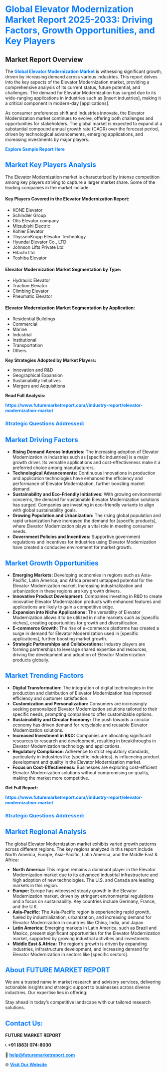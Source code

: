 <h1 style="color: #007BFF;">Global Elevator Modernization Market Report 2025-2033: Driving Factors, Growth Opportunities, and Key Players</h1>

<section id="overview">
<h2>Market Report Overview</h2>
<p>The <a href="https://www.futuremarketreport.com//industry-report/elevator-modernization-market" style="color: #007BFF; text-decoration: none;"><strong>Global Elevator Modernization Market</strong></a> is witnessing significant growth, driven by increasing demand across various industries. This report delves into the key aspects of the Elevator Modernization market, providing a comprehensive analysis of its current status, future potential, and challenges. The demand for Elevator Modernization has surged due to its wide-ranging applications in industries such as [insert industries], making it a critical component in modern-day [applications].</p>
<p>As consumer preferences shift and industries innovate, the Elevator Modernization market continues to evolve, offering both challenges and opportunities for stakeholders. The global market is expected to expand at a substantial compound annual growth rate (CAGR) over the forecast period, driven by technological advancements, emerging applications, and increasing investments by major players.</p>
</section>

<section id="overview">
<p><a href="https://www.futuremarketreport.com//request-sample/reportId=59987" style="color: #007BFF; text-decoration: none;"><strong>Explore Sample Report Here</strong></a></p>
</section>

<section id="key-players">
<h2 style="color: #007BFF;">Market Key Players Analysis</h2>
<p>The Elevator Modernization market is characterized by intense competition among key players striving to capture a larger market share. Some of the leading companies in the market include:</p>
<h4>Key Players Covered in the Elevator Modernization Report:</h4>
<ul><li>KONE Elevator</li><li>Schindler Group</li><li>Otis Elevator company</li><li>Mitsubishi Electric</li><li>Kohler Elevator</li><li>ThyssenKrupp Elevator Technology</li><li>Hyundai Elevator Co., LTD</li><li>Johnson Lifts Private Ltd</li><li>Hitachi Ltd</li><li>Toshiba Elevator</li></ul>
<h4>Elevator Modernization Market Segmentation by Type:</h4>
<ul><li>Hydraulic Elevator</li><li>Traction Elevator</li><li>Climbing Elevator</li><li>Pneumatic Elevator</li></ul>

<h4>Elevator Modernization Market Segmentation by Application:</h4>
<ul><li>Residential Buildings</li><li>Commercial</li><li>Marine</li><li>Industrial</li><li>Institutional</li><li>Transportation</li><li>Others</li></ul>
<p><strong>Key Strategies Adopted by Market Players:</strong></p>
<ul>
<li>Innovation and R&D</li>
<li>Geographical Expansion</li>
<li>Sustainability Initiatives</li>
<li>Mergers and Acquisitions</li>
</ul>
</section>

<section>
<p><strong>Read Full Analysis: </strong></p><a href="https://www.futuremarketreport.com//industry-report/elevator-modernization-market" style="color: #007BFF; text-decoration: none;"><strong>https://www.futuremarketreport.com//industry-report/elevator-modernization-market</strong></a>
<h3 style="color: #007BFF;">Strategic Questions Addressed:</h3>
</section>

<section id="driving-factors">
<h2 style="color: #007BFF;">Market Driving Factors</h2>
<ul>
<li><strong>Rising Demand Across Industries:</strong> The increasing adoption of Elevator Modernization in industries such as [specific industries] is a major growth driver. Its versatile applications and cost-effectiveness make it a preferred choice among manufacturers.</li>
<li><strong>Technological Advancements:</strong> Continuous innovations in production and application technologies have enhanced the efficiency and performance of Elevator Modernization, further boosting market demand.</li>
<li><strong>Sustainability and Eco-Friendly Initiatives:</strong> With growing environmental concerns, the demand for sustainable Elevator Modernization solutions has surged. Companies are investing in eco-friendly variants to align with global sustainability goals.</li>
<li><strong>Growing Population and Urbanization:</strong> The rising global population and rapid urbanization have increased the demand for [specific products], where Elevator Modernization plays a vital role in meeting consumer needs.</li>
<li><strong>Government Policies and Incentives:</strong> Supportive government regulations and incentives for industries using Elevator Modernization have created a conducive environment for market growth.</li>
</ul>
</section>

<section id="growth-opportunities">
<h2 style="color: #007BFF;">Market Growth Opportunities</h2>
<ul>
<li><strong>Emerging Markets:</strong> Developing economies in regions such as Asia-Pacific, Latin America, and Africa present untapped potential for the Elevator Modernization market. Increasing industrialization and urbanization in these regions are key growth drivers.</li>
<li><strong>Innovative Product Development:</strong> Companies investing in R&D to create innovative Elevator Modernization products with enhanced features and applications are likely to gain a competitive edge.</li>
<li><strong>Expansion into Niche Applications:</strong> The versatility of Elevator Modernization allows it to be utilized in niche markets such as [specific niches], creating opportunities for growth and diversification.</li>
<li><strong>E-commerce Growth:</strong> The rise of e-commerce platforms has created a surge in demand for Elevator Modernization used in [specific applications], further boosting market growth.</li>
<li><strong>Strategic Partnerships and Collaborations:</strong> Industry players are forming partnerships to leverage shared expertise and resources, driving the development and adoption of Elevator Modernization products globally.</li>
</ul>
</section>

<section id="trending-factors">
<h2 style="color: #007BFF;">Market Trending Factors</h2>
<ul>
<li><strong>Digital Transformation:</strong> The integration of digital technologies in the production and distribution of Elevator Modernization has improved efficiency and customer satisfaction.</li>
<li><strong>Customization and Personalization:</strong> Consumers are increasingly seeking personalized Elevator Modernization solutions tailored to their specific needs, prompting companies to offer customizable options.</li>
<li><strong>Sustainability and Circular Economy:</strong> The push towards a circular economy has driven demand for recyclable and reusable Elevator Modernization solutions.</li>
<li><strong>Increased Investment in R&D:</strong> Companies are allocating significant resources to research and development, resulting in breakthroughs in Elevator Modernization technology and applications.</li>
<li><strong>Regulatory Compliance:</strong> Adherence to strict regulatory standards, particularly in industries like [specific industries], is influencing product development and quality in the Elevator Modernization market.</li>
<li><strong>Focus on Cost-Effectiveness:</strong> Businesses are exploring cost-efficient Elevator Modernization solutions without compromising on quality, making the market more competitive.</li>
</ul>
</section>

<section>
<p><strong>Get Full Report: </strong></p><a href="https://www.futuremarketreport.com//industry-report/elevator-modernization-market" style="color: #007BFF; text-decoration: none;"><strong>https://www.futuremarketreport.com//industry-report/elevator-modernization-market</strong></a>
<h3 style="color: #007BFF;">Strategic Questions Addressed:</h3>
</section>


<section id="regional-analysis">
<h2 style="color: #007BFF;">Market Regional Analysis</h2>
<p>The global Elevator Modernization market exhibits varied growth patterns across different regions. The key regions analyzed in this report include North America, Europe, Asia-Pacific, Latin America, and the Middle East & Africa:</p>
<ul>
<li><strong>North America:</strong> This region remains a dominant player in the Elevator Modernization market due to its advanced industrial infrastructure and high adoption of new technologies. The U.S. and Canada are leading markets in this region.</li>
<li><strong>Europe:</strong> Europe has witnessed steady growth in the Elevator Modernization market, driven by stringent environmental regulations and a focus on sustainability. Key countries include Germany, France, and the U.K.</li>
<li><strong>Asia-Pacific:</strong> The Asia-Pacific region is experiencing rapid growth, fueled by industrialization, urbanization, and increasing demand for Elevator Modernization in countries like China, India, and Japan.</li>
<li><strong>Latin America:</strong> Emerging markets in Latin America, such as Brazil and Mexico, present significant opportunities for the Elevator Modernization market, supported by growing industrial activities and investments.</li>
<li><strong>Middle East & Africa:</strong> The region’s growth is driven by expanding industries, infrastructure development, and increasing demand for Elevator Modernization in sectors like [specific sectors].</li>
</ul>
</section>

<footer>
<h2 style="color: #007BFF;">About FUTURE MARKET REPORT</h2>
<p>We are a trusted name in market research and advisory services, delivering actionable insights and strategic support to businesses across diverse industries. Our expertise lies in offering:</p>

<p>Stay ahead in today’s competitive landscape with our tailored research solutions.</p>

<h2 style="color: #007BFF;">Contact Us:</h2>
<p><strong>FUTURE MARKET REPORT</strong></p>
<p>📞 <strong>+91 (883) 074-8030</strong></p>
<p>📧 <strong><a href="mailto:help@futuremarketreport.com" style="color: #007BFF;">help@futuremarketreport.com</a></strong></p>
<p>🌐 <strong><a href="https://www.futuremarketreport.com/" style="color: #007BFF;">Visit Our Website</a></strong></p>
</footer>